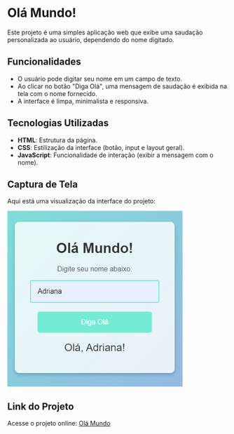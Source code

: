 # Olá Mundo!

Este projeto é uma simples aplicação web que exibe uma saudação personalizada ao usuário, dependendo do nome digitado.

## Funcionalidades
- O usuário pode digitar seu nome em um campo de texto.
- Ao clicar no botão "Diga Olá", uma mensagem de saudação é exibida na tela com o nome fornecido.
- A interface é limpa, minimalista e responsiva.

## Tecnologias Utilizadas
- **HTML**: Estrutura da página.
- **CSS**: Estilização da interface (botão, input e layout geral).
- **JavaScript**: Funcionalidade de interação (exibir a mensagem com o nome).

## Captura de Tela
Aqui está uma visualização da interface do projeto:

![Tela do Projeto](olamundo.png)

## Link do Projeto
Acesse o projeto online: [Olá Mundo](https://ola-mundo-ys3p.vercel.app/)



 
